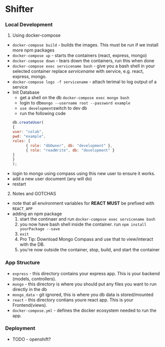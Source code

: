 # Shifter


### Local Development
1. Using docker-compose
  * `docker-compose build` - builds the images. This must be run if we install more npm packages
  * `docker-compose up` - starts the containers (react, express, mongo)
  * `docker-compose down` - tears down  the containers, run this when done
  * `docker-compose exec servicename bash` - give you a bash shell in your selected container replace *servicename* with service, e.g. react, express, mongo. 
  * `docker-compose logs -f servicename` - attach terimal to log output of a service
  * Init Database
    * get a shell on the db `docker-compose exec mongo bash`
    *  login to db`mongo --username root --password example`
    * `use development`switch to dev db
    *  run the following code
    ```javascript
    db.createUser(
    {
    user: "colab",
    pwd: "example",
    roles: [
          { role: "dbOwner", db: "development" },
          { role: "readWrite", db: "development" }
    ]
    }
    );
    ```
  * login to mongo using compass using this new user to ensure it works.
  * add a new user document (any will do)
  * restart 

2. Notes and GOTCHAS
  * note that all environment variables for **REACT** **MUST** be prefixed with `REACT_APP`
  * adding an npm package
    1. start the continaer and run `docker-compose exec servicename bash`
    2. you now have bash shell inside the container. run `npm install yourPackage --save`
    3. `exit`
    4. Pro Tip: Download Mongo Compass and use that to view/interact with the DB. 
    5. you're now outside the container, stop, build, and start the container 


### App Structure
* `express` - this directory contains your express app. This is your backend (models, controllers).
* `mongo` - this directory is where you should put any files you want to run directly in the db
* `mongo_data` - git ignored, this is where you db data is stored/mounted
* `react` - this directory contians youre react app. This is your Frontend(views).
* `docker-compose.yml` - defines the docker ecosystem needed to run the app. 


### Deployment
* TODO - openshift?
